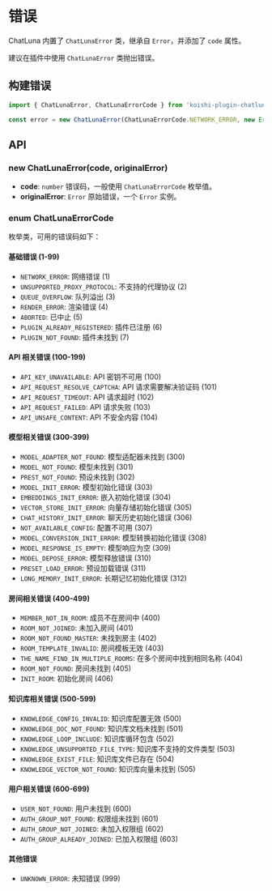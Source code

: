 # 错误

ChatLuna 内置了 `ChatLunaError` 类，继承自 `Error`，并添加了 `code` 属性。

建议在插件中使用 `ChatLunaError` 类抛出错误。

## 构建错误

```typescript
import { ChatLunaError, ChatLunaErrorCode } from 'koishi-plugin-chatluna/utils/error'

const error = new ChatLunaError(ChatLunaErrorCode.NETWORK_ERROR, new Error('Original error'))
```

## API

### new ChatLunaError(code, originalError)

- **code**: `number` 错误码，一般使用 `ChatLunaErrorCode` 枚举值。
- **originalError**: `Error` 原始错误，一个 `Error` 实例。

### enum ChatLunaErrorCode

枚举类，可用的错误码如下：

#### 基础错误 (1-99)

- `NETWORK_ERROR`: 网络错误 (1)
- `UNSUPPORTED_PROXY_PROTOCOL`: 不支持的代理协议 (2)
- `QUEUE_OVERFLOW`: 队列溢出 (3)
- `RENDER_ERROR`: 渲染错误 (4)
- `ABORTED`: 已中止 (5)
- `PLUGIN_ALREADY_REGISTERED`: 插件已注册 (6)
- `PLUGIN_NOT_FOUND`: 插件未找到 (7)

#### API 相关错误 (100-199)

- `API_KEY_UNAVAILABLE`: API 密钥不可用 (100)
- `API_REQUEST_RESOLVE_CAPTCHA`: API 请求需要解决验证码 (101)
- `API_REQUEST_TIMEOUT`: API 请求超时 (102)
- `API_REQUEST_FAILED`: API 请求失败 (103)
- `API_UNSAFE_CONTENT`: API 不安全内容 (104)

#### 模型相关错误 (300-399)

- `MODEL_ADAPTER_NOT_FOUND`: 模型适配器未找到 (300)
- `MODEL_NOT_FOUND`: 模型未找到 (301)
- `PREST_NOT_FOUND`: 预设未找到 (302)
- `MODEL_INIT_ERROR`: 模型初始化错误 (303)
- `EMBEDDINGS_INIT_ERROR`: 嵌入初始化错误 (304)
- `VECTOR_STORE_INIT_ERROR`: 向量存储初始化错误 (305)
- `CHAT_HISTORY_INIT_ERROR`: 聊天历史初始化错误 (306)
- `NOT_AVAILABLE_CONFIG`: 配置不可用 (307)
- `MODEL_CONVERSION_INIT_ERROR`: 模型转换初始化错误 (308)
- `MODEL_RESPONSE_IS_EMPTY`: 模型响应为空 (309)
- `MODEL_DEPOSE_ERROR`: 模型释放错误 (310)
- `PRESET_LOAD_ERROR`: 预设加载错误 (311)
- `LONG_MEMORY_INIT_ERROR`: 长期记忆初始化错误 (312)

#### 房间相关错误 (400-499)

- `MEMBER_NOT_IN_ROOM`: 成员不在房间中 (400)
- `ROOM_NOT_JOINED`: 未加入房间 (401)
- `ROOM_NOT_FOUND_MASTER`: 未找到房主 (402)
- `ROOM_TEMPLATE_INVALID`: 房间模板无效 (403)
- `THE_NAME_FIND_IN_MULTIPLE_ROOMS`: 在多个房间中找到相同名称 (404)
- `ROOM_NOT_FOUND`: 房间未找到 (405)
- `INIT_ROOM`: 初始化房间 (406)

#### 知识库相关错误 (500-599)

- `KNOWLEDGE_CONFIG_INVALID`: 知识库配置无效 (500)
- `KNOWLEDGE_DOC_NOT_FOUND`: 知识库文档未找到 (501)
- `KNOWLEDGE_LOOP_INCLUDE`: 知识库循环包含 (502)
- `KNOWLEDGE_UNSUPPORTED_FILE_TYPE`: 知识库不支持的文件类型 (503)
- `KNOWLEDGE_EXIST_FILE`: 知识库文件已存在 (504)
- `KNOWLEDGE_VECTOR_NOT_FOUND`: 知识库向量未找到 (505)

#### 用户相关错误 (600-699)

- `USER_NOT_FOUND`: 用户未找到 (600)
- `AUTH_GROUP_NOT_FOUND`: 权限组未找到 (601)
- `AUTH_GROUP_NOT_JOINED`: 未加入权限组 (602)
- `AUTH_GROUP_ALREADY_JOINED`: 已加入权限组 (603)

#### 其他错误

- `UNKNOWN_ERROR`: 未知错误 (999)
